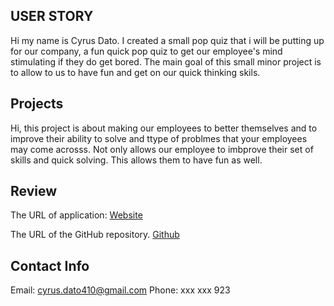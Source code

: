 ## USER STORY
Hi my name is Cyrus Dato. I created a small pop quiz that i will be putting up for our company, a fun quick pop quiz to get our employee's mind stimulating if they do get bored. The main goal of this small minor project is to allow to us to have fun and get on our quick thinking skils.



## Projects
Hi, this project is about making our employees to better themselves and to improve their ability to solve and ttype of problmes that your employees may come acrosss. Not only allows our employee to imbprove their set of skills and quick solving. This allows them to have fun as well.

## Review

The URL of application: [Website](https://saiiikooo.github.io/CatchThemQuiz/Index.html)

The URL of the GitHub repository. [Github](https://github.com/saiiikooo)


## Contact Info
Email: cyrus.dato410@gmail.com
Phone: xxx xxx 923
